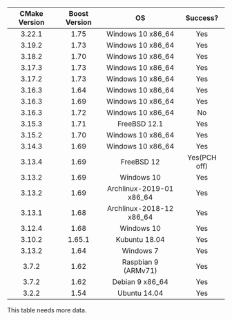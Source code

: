 | CMake Version | Boost Version | OS                       | Success? |
| :-----------: | :-----------: | :----------------------: | :------: |
| 3.22.1        | 1.75          | Windows 10 x86_64        | Yes      |
| 3.19.2        | 1.73          | Windows 10 x86_64        | Yes      |
| 3.18.2        | 1.70          | Windows 10 x86_64        | Yes      |
| 3.17.3        | 1.73          | Windows 10 x86_64        | Yes      |
| 3.17.2        | 1.73          | Windows 10 x86_64        | Yes      |
| 3.16.3        | 1.64          | Windows 10 x86_64        | Yes      |
| 3.16.3        | 1.69          | Windows 10 x86_64        | Yes      |
| 3.16.3        | 1.72          | Windows 10 x86_64        | No       |
| 3.15.3        | 1.71          | FreeBSD 12.1             | Yes      |
| 3.15.2        | 1.70          | Windows 10 x86_64        | Yes      |
| 3.14.3        | 1.69          | Windows 10 x86_64        | Yes      |
| 3.13.4        | 1.69          | FreeBSD 12               | Yes(PCH off) |
| 3.13.2        | 1.69          | Windows 10               | Yes      |
| 3.13.2        | 1.69          | Archlinux-2019-01 x86_64 | Yes      |
| 3.13.1        | 1.68          | Archlinux-2018-12 x86_64 | Yes      |
| 3.12.4        | 1.68          | Windows 10               | Yes      |
| 3.10.2        | 1.65.1        | Kubuntu 18.04            | Yes      |
| 3.13.2        | 1.64          | Windows 7                | Yes      |
| 3.7.2         | 1.62          | Raspbian 9 (ARMv71)      | Yes      |
| 3.7.2         | 1.62          | Debian 9 x86_64          | Yes      |
| 3.2.2         | 1.54          | Ubuntu 14.04             | Yes      |

This table needs more data.

